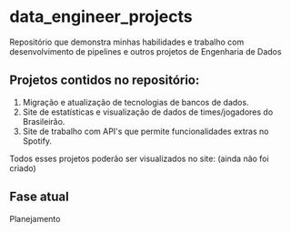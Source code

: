 # data_engineer_projects
Repositório que demonstra minhas habilidades e trabalho com desenvolvimento de pipelines e outros projetos de Engenharia de Dados

## Projetos contidos no repositório:
1. Migração e atualização de tecnologias de bancos de dados.
2. Site de estatísticas e visualização de dados de times/jogadores do Brasileirão.
3. Site de trabalho com API's que permite funcionalidades extras no Spotify.

Todos esses projetos poderão ser visualizados no site: (ainda não foi criado)

## Fase atual
Planejamento
